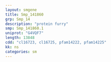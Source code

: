 ```yaml
---
layout: smgene
title: Smp_141860
grp: Smp_14
description: "protein furry"
smp: Smp_141860.1
uniprot: "G4VQF7"
length: 13848
cdd: "cl16723, cl16725, pfam14222, pfam14225"
kk: ns
categories: sm
---
```

